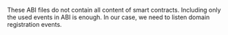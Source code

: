 These ABI files do not contain all content of smart contracts. Including only the used events in ABI is enough. In our case, we need to listen domain registration events.